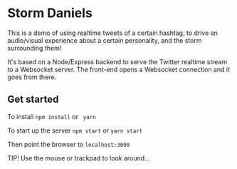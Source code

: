# Storm Daniels

This is a demo of using realtime tweets of a certain hashtag, to drive an audio/visual experience about a certain personality, and the storm surrounding them!

It's based on a Node/Express backend to serve the Twitter realtime stream to a Websocket server. The front-end opens a Websocket connection and it goes from there.

## Get started

To install `npm install` or ` yarn`

To start up the server `npm start` or `yarn start`

Then point the browser to `localhost:3000`

TIP! Use the mouse or trackpad to look around...